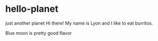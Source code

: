 # hello-planet
just another planet
Hi there! 
My name is Lyon and I like to eat burritos. 

Blue moon is pretty good flavor
